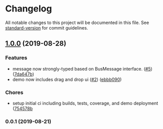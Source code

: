 # Changelog

All notable changes to this project will be documented in this file. See [standard-version](https://github.com/conventional-changelog/standard-version) for commit guidelines.

## [1.0.0](https://github.com/bakesaled/mesh-jack/compare/v0.0.1...v1.0.0) (2019-08-28)


### Features

* message now strongly-typed based on BusMessage interface. ([#5](https://github.com/bakesaled/mesh-jack/issues/5)) ([7da647b](https://github.com/bakesaled/mesh-jack/commit/7da647b))
* demo now includes drag and drop ui ([#2](https://github.com/bakesaled/mesh-jack/issues/2)) ([ebbb090](https://github.com/bakesaled/mesh-jack/commit/ebbb090))

### Chores

* setup initial ci including builds, tests, coverage, and demo deployment ([754578b](https://github.com/bakesaled/mesh-jack/commit/754578b)

### 0.0.1 (2019-08-21)
